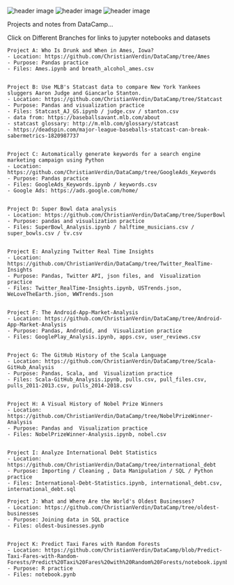 ![header image](https://github.com/ChristianVerdin/DataCamp/blob/master/datacamp.png)
![header image](https://github.com/ChristianVerdin/DataCamp/blob/master/Coursera.PNG)
![header image](https://github.com/ChristianVerdin/DataCamp/blob/master/AWS-ML.PNG)

Projects and notes from DataCamp...

Click on Different Branches for links to jupyter notebooks and datasets

    Project A: Who Is Drunk and When in Ames, Iowa?
    - Location: https://github.com/ChristianVerdin/DataCamp/tree/Ames
    - Purpose: Pandas practice
    - Files: Ames.ipynb and breath_alcohol_ames.csv


    Project B: Use MLB's Statcast data to compare New York Yankees sluggers Aaron Judge and Giancarlo Stanton.
    - Location: https://github.com/ChristianVerdin/DataCamp/tree/Statcast
    - Purpose: Pandas and visualization practice
    - Files: Statcast_AJ_GS.ipynb / judge.csv / stanton.csv
    - data from: https://baseballsavant.mlb.com/about
    - statcast glossary: http://m.mlb.com/glossary/statcast
    - https://deadspin.com/major-league-baseballs-statcast-can-break-sabermetrics-1820987737
    
   
    Project C: Automatically generate keywords for a search engine marketing campaign using Python
    - Location: https://github.com/ChristianVerdin/DataCamp/tree/GoogleAds_Keywords
    - Purpose: Pandas practice
    - Files: GoogleAds_Keywords.ipynb / keywords.csv
    - Google Ads: https://ads.google.com/home/
    
    
    Project D: Super Bowl data analysis
    - Location: https://github.com/ChristianVerdin/DataCamp/tree/SuperBowl
    - Purpose: pandas and visualization practice
    - Files: SuperBowl_Analysis.ipynb / halftime_musicians.csv / super_bowls.csv / tv.csv
    
    
    Project E: Analyzing Twitter Real Time Insights
    - Location: https://github.com/ChristianVerdin/DataCamp/tree/Twitter_RealTime-Insights
    - Purpose: Pandas, Twitter API, json files, and  Visualization practice
    - Files: Twitter_RealTime-Insights.ipynb, USTrends.json, WeLoveTheEarth.json, WWTrends.json
    
    
    Project F: The Android-App-Market-Analysis
    - Location: https://github.com/ChristianVerdin/DataCamp/tree/Android-App-Market-Analysis
    - Purpose: Pandas, Androdid, and  Visualization practice
    - Files: GooglePlay_Analysis.ipynb, apps.csv, user_reviews.csv
    
    
    Project G: The GitHub History of the Scala Language
    - Location: https://github.com/ChristianVerdin/DataCamp/tree/Scala-GitHub_Analysis
    - Purpose: Pandas, Scala, and  Visualization practice
    - Files: Scala-GitHub_Analysis.ipynb, pulls.csv, pull_files.csv, pulls_2011-2013.csv, pulls_2014-2018.csv
    
    
    Project H: A Visual History of Nobel Prize Winners
    - Location: https://github.com/ChristianVerdin/DataCamp/tree/NobelPrizeWinner-Analysis
    - Purpose: Pandas and  Visualization practice
    - Files: NobelPrizeWinner-Analysis.ipynb, nobel.csv
    
    
    Project I: Analyze International Debt Statistics
    - Location: https://github.com/ChristianVerdin/DataCamp/tree/international_debt
    - Purpose: Importing / Cleaning , Data Manipulation / SQL / Python practice
    - Files: International-Debt-Statistics.ipynb, international_debt.csv, international_debt.sql
    
    Project J: What and Where Are the World's Oldest Businesses?
    - Location: https://github.com/ChristianVerdin/DataCamp/tree/oldest-businesses
    - Purpose: Joining data in SQL practice
    - Files: oldest-businesses.pynb
    
    
    Project K: Predict Taxi Fares with Random Forests
    - Location: https://github.com/ChristianVerdin/DataCamp/blob/Predict-Taxi-Fares-with-Random-Forests/Predict%20Taxi%20Fares%20with%20Random%20Forests/notebook.ipynb
    - Purpose: R practice
    - Files: notebook.pynb
